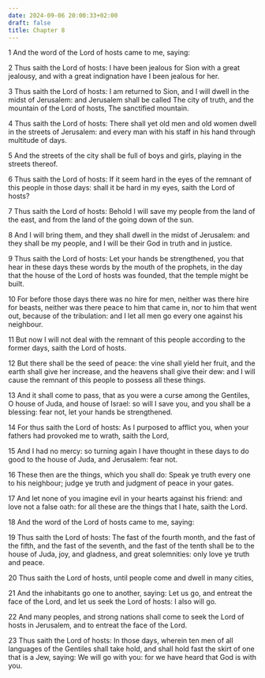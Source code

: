 ```yaml
---
date: 2024-09-06 20:00:33+02:00
draft: false
title: Chapter 8
---
```




1 And the word of the Lord of hosts came to me, saying:

2 Thus saith the Lord of hosts: I have been jealous for Sion with a great jealousy, and with a great indignation have I been jealous for her.

3 Thus saith the Lord of hosts: I am returned to Sion, and I will dwell in the midst of Jerusalem: and Jerusalem shall be called The city of truth, and the mountain of the Lord of hosts, The sanctified mountain.

4 Thus saith the Lord of hosts: There shall yet old men and old women dwell in the streets of Jerusalem: and every man with his staff in his hand through multitude of days.

5 And the streets of the city shall be full of boys and girls, playing in the streets thereof.

6 Thus saith the Lord of hosts: If it seem hard in the eyes of the remnant of this people in those days: shall it be hard in my eyes, saith the Lord of hosts?

7 Thus saith the Lord of hosts: Behold I will save my people from the land of the east, and from the land of the going down of the sun.

8 And I will bring them, and they shall dwell in the midst of Jerusalem: and they shall be my people, and I will be their God in truth and in justice.

9 Thus saith the Lord of hosts: Let your hands be strengthened, you that hear in these days these words by the mouth of the prophets, in the day that the house of the Lord of hosts was founded, that the temple might be built.

10 For before those days there was no hire for men, neither was there hire for beasts, neither was there peace to him that came in, nor to him that went out, because of the tribulation: and I let all men go every one against his neighbour.

11 But now I will not deal with the remnant of this people according to the former days, saith the Lord of hosts.

12 But there shall be the seed of peace: the vine shall yield her fruit, and the earth shall give her increase, and the heavens shall give their dew: and I will cause the remnant of this people to possess all these things.

13 And it shall come to pass, that as you were a curse among the Gentiles, O house of Juda, and house of Israel: so will I save you, and you shall be a blessing: fear not, let your hands be strengthened.

14 For thus saith the Lord of hosts: As I purposed to afflict you, when your fathers had provoked me to wrath, saith the Lord,

15 And I had no mercy: so turning again I have thought in these days to do good to the house of Juda, and Jerusalem: fear not.

16 These then are the things, which you shall do: Speak ye truth every one to his neighbour; judge ye truth and judgment of peace in your gates.

17 And let none of you imagine evil in your hearts against his friend: and love not a false oath: for all these are the things that I hate, saith the Lord.

18 And the word of the Lord of hosts came to me, saying:

19 Thus saith the Lord of hosts: The fast of the fourth month, and the fast of the fifth, and the fast of the seventh, and the fast of the tenth shall be to the house of Juda, joy, and gladness, and great solemnities: only love ye truth and peace.

20 Thus saith the Lord of hosts, until people come and dwell in many cities,

21 And the inhabitants go one to another, saying: Let us go, and entreat the face of the Lord, and let us seek the Lord of hosts: I also will go.

22 And many peoples, and strong nations shall come to seek the Lord of hosts in Jerusalem, and to entreat the face of the Lord.

23 Thus saith the Lord of hosts: In those days, wherein ten men of all languages of the Gentiles shall take hold, and shall hold fast the skirt of one that is a Jew, saying: We will go with you: for we have heard that God is with you.

